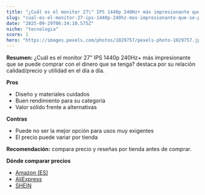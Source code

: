 ```yaml
---
title: "¿Cuál es el monitor 27\" IPS 1440p 240Hz+ más impresionante que se puede comprar con el dinero que se tenga?"
slug: "cual-es-el-monitor-27-ips-1440p-240hz-mas-impresionante-que-se-puede-comprar-con"
date: "2025-09-29T06:34:10.575Z"
niche: "tecnologia"
score: 1
hero: "https://images.pexels.com/photos/1029757/pexels-photo-1029757.jpeg?auto=compress&cs=tinysrgb&fit=crop&h=627&w=1200&auto=compress&cs=tinysrgb&w=1200&h=675&fit=crop"
---
```


**Resumen:** ¿Cuál es el monitor 27" IPS 1440p 240Hz+ más impresionante que se puede comprar con el dinero que se tenga? destaca por su relación calidad/precio y utilidad en el día a día.

**Pros**
- Diseño y materiales cuidados
- Buen rendimiento para su categoría
- Valor sólido frente a alternativas

**Contras**
- Puede no ser la mejor opción para usos muy exigentes
- El precio puede variar por tienda

**Recomendación:** compara precio y reseñas por tienda antes de comprar.

**Dónde comparar precios**
- [Amazon (ES)](https://www.amazon.es/s?k=%C2%BFCu%C3%A1l%20es%20el%20monitor%2027%22%20IPS%201440p%20240Hz%2B%20m%C3%A1s%20impresionante%20que%20se%20puede%20comprar%20con%20el%20dinero%20que%20se%20tenga%3F&tag=teknovashop25-21)
- [AliExpress](https://www.aliexpress.com/wholesale?SearchText=%C2%BFCu%C3%A1l%20es%20el%20monitor%2027%22%20IPS%201440p%20240Hz%2B%20m%C3%A1s%20impresionante%20que%20se%20puede%20comprar%20con%20el%20dinero%20que%20se%20tenga%3F)
- [SHEIN](https://www.shein.com/pdsearch/%C2%BFCu%C3%A1l%20es%20el%20monitor%2027%22%20IPS%201440p%20240Hz%2B%20m%C3%A1s%20impresionante%20que%20se%20puede%20comprar%20con%20el%20dinero%20que%20se%20tenga%3F)